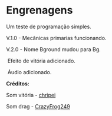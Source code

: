 # Engrenagens

Um teste de programação simples.

V.1.0 - Mecânicas primarias funcionando.

V.2.0 - Nome Bground mudou para Bg.

​			Efeito de vitória adicionado.

​			Áudio adicionado.



**Créditos:**

 Som vitória - [chripei](https://freesound.org/people/chripei/)

Som drag - [CrazyFrog249](https://freesound.org/people/CrazyFrog249/)

